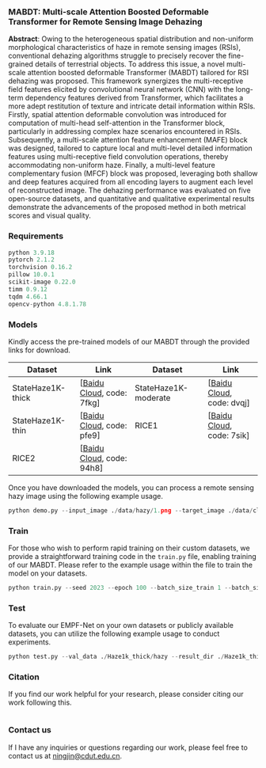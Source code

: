 ###  MABDT: Multi-scale Attention Boosted Deformable Transformer for Remote Sensing Image Dehazing

**Abstract**: Owing to the heterogeneous spatial distribution and non-uniform morphological characteristics of haze in remote sensing images (RSIs), conventional dehazing algorithms struggle to precisely recover the fine-grained details of terrestrial objects. To address this issue, a novel multi-scale attention boosted deformable Transformer (MABDT) tailored for RSI dehazing was proposed. This framework synergizes the multi-receptive field features elicited by convolutional neural network (CNN) with the long-term dependency features derived from Transformer, which facilitates a more adept restitution of texture and intricate detail information within RSIs. Firstly, spatial attention deformable convolution was introduced for computation of multi-head self-attention in the Transformer block, particularly in addressing complex haze scenarios encountered in RSIs. Subsequently, a multi-scale attention feature enhancement (MAFE) block was designed, tailored to capture local and multi-level detailed information features using multi-receptive field convolution operations, thereby accommodating non-uniform haze. Finally, a multi-level feature complementary fusion (MFCF) block was proposed, leveraging both shallow and deep features acquired from all encoding layers to augment each level of reconstructed image. The dehazing performance was evaluated on five open-source datasets, and quantitative and qualitative experimental results demonstrate the advancements of the proposed method in both metrical scores and visual quality. 

### Requirements
```python
python 3.9.18
pytorch 2.1.2
torchvision 0.16.2
pillow 10.0.1
scikit-image 0.22.0
timm 0.9.12
tqdm 4.66.1
opencv-python 4.8.1.78
```
### Models
Kindly access the pre-trained models of our MABDT through the provided links for download.

| Dataset           | Link                                                         | Dataset              | Link                                                         |
| ----------------- | ------------------------------------------------------------ | -------------------- | ------------------------------------------------------------ |
| StateHaze1K-thick | [[Baidu Cloud](https://pan.baidu.com/s/1UEQgzQY0mFUIbyjpSAZdgg), code: 7fkg] | StateHaze1K-moderate | [[Baidu Cloud](https://pan.baidu.com/s/1EE9zRgTdmtUCCvBKVNbIow), code: dvqj] |
| StateHaze1K-thin  | [[Baidu Cloud](https://pan.baidu.com/s/19GYjqnnCeS_OPZ6Rt7DPLQ), code: pfe9] | RICE1                | [[Baidu Cloud](https://pan.baidu.com/s/1XrgP-h3FIpomUSjNgt9oeQ), code: 7sik] |
| RICE2             | [[Baidu Cloud](https://pan.baidu.com/s/1lRg6dO1LK5277R0gltWSmg), code: 94h8] |                      |                                                              |

Once you have downloaded the models, you can process a remote sensing hazy image using the following example usage.

```python
python demo.py --input_image ./data/hazy/1.png --target_image ./data/clear/1.png --result_dir ./data/result --expand_factor 128 --result_save True --resume_state ./Haze1k_moderate/model_best.pth --only_last True --cuda True
```

### Train

For those who wish to perform rapid training on their custom datasets, we provide a straightforward training code in the `train.py` file, enabling training of our MABDT. Please refer to the example usage within the file to train the model on your datasets.
```python
python train.py --seed 2023 --epoch 100 --batch_size_train 1 --batch_size_val 1 --patch_size_train 256 --patch_size_val 256 --lr 2e-4 --lr_min 1e-8 --train_data ./Haze1k_thick/hazy --val_data ./Haze1k_thick/clear --resume_state ./model_latest.pth --save_state ./model_best.pth --cuda True --val_frequency 1 --lp_weight 0.05 --lg_weight 0.08 --only_last False --autocast True --num_works 1
```
### Test
To evaluate our EMPF-Net on your own datasets or publicly available datasets, you can utilize the following example usage to conduct experiments.

```python
python test.py --val_data ./Haze1k_thick/hazy --result_dir ./Haze1k_thick/test/result/ --resume_state ./Haze1k_thick/model_best.pth --expand_factor 128 --result_save True --cuda True --only_last True --num_works 1
```
### Citation

If you find our work helpful for your research, please consider citing our work following this.

```python

```

### Contact  us

If I have any inquiries or questions regarding our work, please feel free to contact us at [ningjin@cdut.edu.cn](ningjin@cdut.edu.cn).